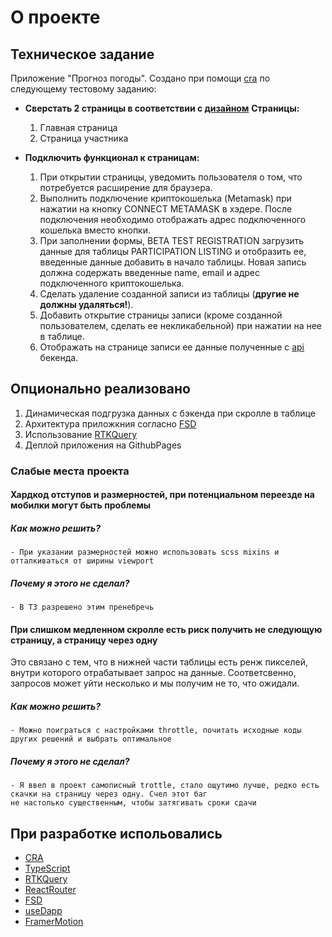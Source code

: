 # О проекте

## Техническое задание

Приложение "Прогноз погоды". Cоздано при помощи [cra](https://create-react-app.dev/) по следующему тестовому заданию:

- **Сверстать 2 страницы в соответствии с [дизайном](https://www.figma.com/file/ATvmQ5ieU3r5LleCxpeqk9/Unistory-frontend-test?node-id=20%3A117&t=BMPKyEd5ZfGhu81w-1)**
  **Страницы:**

  1. Главная страница
  2. Страница участника

- **Подключить функционал к страницам:**
  1. При открытии страницы, уведомить пользователя о том, что потребуется расширение для браузера.
  2. Выполнить подключение криптокошелька (Metamask) при нажатии на кнопку CONNECT METAMASK в хэдере. После подключения необходимо отображать адрес подключенного кошелька вместо кнопки.
  3. При заполнении формы, BETA TEST REGISTRATION загрузить данные для таблицы PARTICIPATION LISTING и отобразить ее, введенные данные добавить в начало таблицы. Новая запись должна содержать введенные name, email и адрес подключенного криптокошелька.
  4. Сделать удаление созданной записи из таблицы (**другие не должны удаляться!**).
  5. Добавить открытие страницы записи (кроме созданной пользователем, сделать ее некликабельной) при нажатии на нее в таблице.
  6. Отображать на странице записи ее данные полученные с [api](https://new-backend.unistory.app/api) бекенда.

## Опционально реализовано

1. Динамическая подгрузка данных с бэкенда при скролле в таблице
2. Архитектура приложкния согласно [FSD](https://feature-sliced.design/ru/)
3. Использование [RTKQuery](https://redux-toolkit.js.org/)
4. Деплой приложения на GithubPages

### Слабые места проекта

#### Хардкод отступов и размерностей, при потенциальном переезде на мобилки могут быть проблемы

##### Как можно решить?

    - При указании размерностей можно использовать scss mixins и отталкиваться от ширины viewport

##### Почему я этого не сделал?

    - В ТЗ разрешено этим пренебречь

#### При слишком медленном скролле есть риск получить не следующую страницу, а страницу через одну

Это связано с тем, что в нижней части таблицы есть ренж пикселей, внутри которого отрабатывает запрос на данные.
Соответсвенно, запросов может уйти несколько и мы получим не то, что ожидали.

##### Как можно решить?

    - Можно поиграться с настройками throttle, почитать исходные коды других решений и выбрать оптимальное

##### Почему я этого не сделал?

    - Я ввел в проект самописный trottle, стало ощутимо лучше, редко есть скачки на страницу через одну. Счел этот баг
    не настолько существенным, чтобы затягивать сроки сдачи

## При разработке испольовались

- [CRA](https://create-react-app.dev/)
- [TypeScript](https://www.typescriptlang.org/docs/)
- [RTKQuery](https://redux-toolkit.js.org/)
- [ReactRouter](https://reactrouter.com/en/main)
- [FSD](https://feature-sliced.design/ru/)
- [useDapp](https://usedapp.io/)
- [FramerMotion](https://www.framer.com/motion/)
